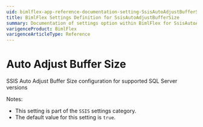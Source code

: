 ```yaml
---
uid: bimlflex-app-reference-documentation-setting-SsisAutoAdjustBufferSize
title: BimlFlex Settings Definition for SsisAutoAdjustBufferSize
summary: Documentation of settings option within BimlFlex for SsisAutoAdjustBufferSize
varigenceProduct: BimlFlex
varigenceArticleType: Reference
---
```


# Auto Adjust Buffer Size

SSIS Auto Adjust Buffer Size configuration for supported SQL Server versions

Notes:
* This setting is part of the `SSIS` settings category.
 * The default value for this setting is `true`.